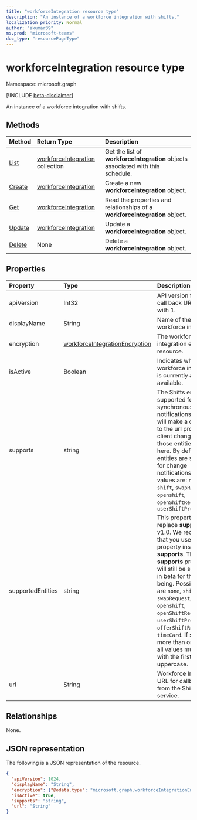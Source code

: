 ```yaml
---
title: "workforceIntegration resource type"
description: "An instance of a workforce integration with shifts."
localization_priority: Normal
author: "akumar39"
ms.prod: "microsoft-teams"
doc_type: "resourcePageType"
---
```


# workforceIntegration resource type

Namespace: microsoft.graph

[!INCLUDE [beta-disclaimer](../../includes/beta-disclaimer.md)]

An instance of a workforce integration with shifts.

## Methods

| Method       | Return Type | Description |
|:-------------|:------------|:------------|
| [List](../api/workforceintegration-list.md) | [workforceIntegration](workforceintegration.md) collection | Get the list of **workforceIntegration** objects associated with this schedule.|
| [Create](../api/workforceintegration-post.md) | [workforceIntegration](workforceintegration.md) | Create a new **workforceIntegration** object.|
| [Get](../api/workforceintegration-get.md) | [workforceIntegration](workforceintegration.md) | Read the properties and relationships of a **workforceIntegration** object. |
| [Update](../api/workforceintegration-update.md) | [workforceIntegration](workforceintegration.md) | Update a **workforceIntegration** object. |
| [Delete](../api/workforceintegration-delete.md) | None | Delete a **workforceIntegration** object. |

## Properties

| Property     | Type        | Description |
|:-------------|:------------|:------------|
|apiVersion|Int32|API version for the call back URL. Start with 1.|
|displayName|String|Name of the workforce integration.|
|encryption|[workforceIntegrationEncryption](workforceintegrationencryption.md)|The workforce integration encryption resource.|
|isActive|Boolean|Indicates whether this workforce integration is currently active and available.|
|supports|string| The Shifts entities supported for synchronous change notifications. Shifts will make a call back to the url provided on client changes on those entities added here. By default, no entities are supported for change notifications. Possible values are: `none`, `shift`, `swapRequest`, `openshift`, `openShiftRequest`, `userShiftPreferences`|
|supportedEntities|string| This property will replace **supports** in v1.0. We recommend that you use this property instead of **supports**. The **supports** property will still be supported in beta for the time being. Possible values are `none`, `shift`, `swapRequest`, `openshift`, `openShiftRequest`, `userShiftPreferences`, `offerShiftRequest`, `timeCard`. If selecting more than one value, all values must start with the first letter in uppercase.|
|url|String| Workforce Integration URL for callbacks from the Shifts service.|

## Relationships

None.

## JSON representation

The following is a JSON representation of the resource.

<!-- {
  "blockType": "resource",
  "optionalProperties": [

  ],
  "@odata.type": "microsoft.graph.workforceIntegration"
}-->

```json
{
  "apiVersion": 1024,
  "displayName": "String",
  "encryption": {"@odata.type": "microsoft.graph.workforceIntegrationEncryption"},
  "isActive": true,
  "supports": "string",
  "url": "String"
}
```

<!-- uuid: 16cd6b66-4b1a-43a1-adaf-3a886856ed98
2019-02-04 14:57:30 UTC -->
<!-- {
  "type": "#page.annotation",
  "description": "workforceIntegration resource",
  "keywords": "",
  "section": "documentation",
  "tocPath": ""
}-->


